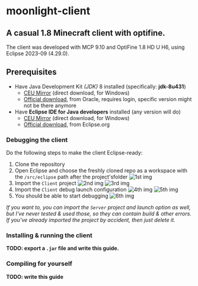 # moonlight-client
## A casual 1.8 Minecraft client with optifine.

The client was developed with MCP 9.10 and OptiFine 1.8 HD U H6, using Eclipse 2023-09 (4.29.0).

## Prerequisites

- Have Java Development Kit *(JDK)* 8 installed (specifically: **jdk-8u431**)
  - [CEU Mirror](https://cdn.vb2007.hu/autoindex/rest-in-peace-intent/jdk-8u431-windows-x64.exe) (direct download, for Windows)
  - [Official download](https://www.oracle.com/java/technologies/javase/javase8u211-later-archive-downloads.html), from Oracle, requires login, specific version might not be there anymore
- Have **Eclipse IDE for Java developers** installed (any version will do)
  - [CEU Mirror](https://cdn.vb2007.hu/autoindex/rest-in-peace-intent/eclipse-inst-jre-win64.exe) (direct download, for Windows)
  - [Official download](https://www.eclipse.org/downloads/), from Eclipse.org

<!-- If you clone the repository directly from GitHub, then you can just skip to the [debugging](#debugging-the-client) part. -->

### Debugging the client

Do the following steps to make the client Eclipse-ready:

1. Clone the repository
2. Open Eclipse and choose the freshly cloned repo as a workspace with the `/src/eclipse` path after the project'sfolder
![1st img](https://cdn.vb2007.hu/autoindex/rest-in-peace-intent/img/1.png)
3. Import the `Client` project
![2nd img](https://cdn.vb2007.hu/autoindex/rest-in-peace-intent/img/2.png)
![3rd img](https://cdn.vb2007.hu/autoindex/rest-in-peace-intent/img/3.png)
4. Import the `Client` debug launch configuration
![4th img](https://cdn.vb2007.hu/autoindex/rest-in-peace-intent/img/4.png)
![5th img](https://cdn.vb2007.hu/autoindex/rest-in-peace-intent/img/5.png)
5. You should be able to start debugging
![6th img](https://cdn.vb2007.hu/autoindex/rest-in-peace-intent/img/6.png)

*If you want to, you can import the `Server` project and launch option as well, but I've never tested & used those, so they can contain build & other errors. If you've already imported the project by accident, then just delete it.*

### Installing & running the client

**TODO: export a `.jar` file and write this guide.**

### Compiling for yourself

**TODO: write this guide**
